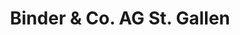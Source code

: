 ---
title: "Binder & Co. AG St. Gallen"
url: /st-gallen/binder-und-co-ag-st-gallen/
shop: Elektronik
---